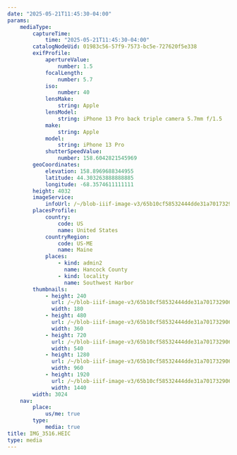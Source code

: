 ```yaml
---
date: "2025-05-21T11:45:30-04:00"
params:
    mediaType:
        captureTime:
            time: "2025-05-21T11:45:30-04:00"
        catalogNodeUid: 01983c56-57f9-7573-bc5e-727620f5e338
        exifProfile:
            apertureValue:
                number: 1.5
            focalLength:
                number: 5.7
            iso:
                number: 40
            lensMake:
                string: Apple
            lensModel:
                string: iPhone 13 Pro back triple camera 5.7mm f/1.5
            make:
                string: Apple
            model:
                string: iPhone 13 Pro
            shutterSpeedValue:
                number: 158.6042821545969
        geoCoordinates:
            elevation: 158.8969688344955
            latitude: 44.303263888888885
            longitude: -68.3574611111111
        height: 4032
        imageService:
            infoUrl: /~/blob-iiif-image-v3/65b10cf58532444dde31a7017329063a89fc82b5d14b0623921b06eba5e12058/info.json
        placesProfile:
            country:
                code: US
                name: United States
            countryRegion:
                code: US-ME
                name: Maine
            places:
                - kind: admin2
                  name: Hancock County
                - kind: locality
                  name: Southwest Harbor
        thumbnails:
            - height: 240
              url: /~/blob-iiif-image-v3/65b10cf58532444dde31a7017329063a89fc82b5d14b0623921b06eba5e12058/full/180%2C240/0/default.jpg
              width: 180
            - height: 480
              url: /~/blob-iiif-image-v3/65b10cf58532444dde31a7017329063a89fc82b5d14b0623921b06eba5e12058/full/360%2C480/0/default.jpg
              width: 360
            - height: 720
              url: /~/blob-iiif-image-v3/65b10cf58532444dde31a7017329063a89fc82b5d14b0623921b06eba5e12058/full/540%2C720/0/default.jpg
              width: 540
            - height: 1280
              url: /~/blob-iiif-image-v3/65b10cf58532444dde31a7017329063a89fc82b5d14b0623921b06eba5e12058/full/960%2C1280/0/default.jpg
              width: 960
            - height: 1920
              url: /~/blob-iiif-image-v3/65b10cf58532444dde31a7017329063a89fc82b5d14b0623921b06eba5e12058/full/1440%2C1920/0/default.jpg
              width: 1440
        width: 3024
    nav:
        place:
            us/me: true
        type:
            media: true
title: IMG_3516.HEIC
type: media
---
```

